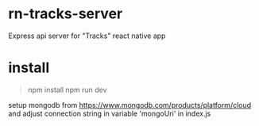 # rn-tracks-server

Express api server for "Tracks" react native app

# install

> npm install
> npm run dev

setup mongodb from https://www.mongodb.com/products/platform/cloud
and adjust connection string in variable 'mongoUri' in index.js
